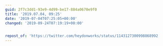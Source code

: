 ```yaml
---
guid: 2f7c3dd1-93e9-4d99-be17-884a0670e9f0
title: '2019.07.04, 09:25'
date: '2019-07-04T07:25:05+00:00'
changed: '2019-09-24T07:19:19+00:00'


repost_of: 'https://twitter.com/heydonworks/status/1143127300998868992'
---
```


